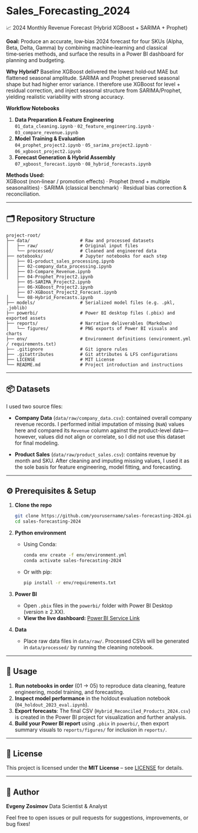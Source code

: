 # Sales_Forecasting_2024
📈 2024 Monthly Revenue Forecast (Hybrid XGBoost + SARIMA + Prophet)

**Goal:** Produce an accurate, low‑bias 2024 forecast for four SKUs (Alpha, Beta, Delta, Gamma) by combining machine‑learning and classical time‑series methods, and surface the results in a Power BI dashboard for planning and budgeting.

**Why Hybrid?** Baseline XGBoost delivered the lowest hold‑out MAE but flattened seasonal amplitude. SARIMA and Prophet preserved seasonal shape but had higher error variance. I therefore use XGBoost for level + residual correction, and inject seasonal structure from SARIMA/Prophet, yielding realistic variability with strong accuracy.

**Workflow Notebooks**
1. **Data Preparation & Feature Engineering**  
   `01_data_cleaning.ipynb` · `02_feature_engineering.ipynb` · `03_compare_revenue.ipynb`
2. **Model Training & Evaluation**  
   `04_prophet_project2.ipynb` · `05_sarima_project2.ipynb` · `06_xgboost_project2.ipynb`
3. **Forecast Generation & Hybrid Assembly**  
   `07_xgboost_forecast.ipynb` · `08_hybrid_forecasts.ipynb`

**Methods Used:**  
XGBoost (non‑linear / promotion effects) · Prophet (trend + multiple seasonalities) · SARIMA (classical benchmark) · Residual bias correction & reconciliation.

---

## 🗂️ Repository Structure

```
project-root/
├── data/                   # Raw and processed datasets
│   ├── raw/                # Original input files
│   └── processed/          # Cleaned and engineered data
├── notebooks/              # Jupyter notebooks for each step
│   ├── 01-product_sales_processing.ipynb
│   ├── 02-company_data_processing.ipynb
│   ├── 03-Compare_Revenue.ipynb
│   ├── 04-Prophet_Project2.ipynb
    ├── 05-SARIMA_Project2.ipynb
    ├── 06-XGBoost_Project2.ipynb
    ├── 07-XGBoost_Project2_Forecast.ipynb
│   └── 08-Hybrid_Forecasts.ipynb
├── models/                 # Serialized model files (e.g. .pkl, .joblib)
├── powerbi/                # Power BI desktop files (.pbix) and exported assets
├── reports/                # Narrative deliverables (Markdown)
│   └── figures/            # PNG exports of Power BI visuals and charts
├── env/                    # Environment definitions (environment.yml / requirements.txt)
├── .gitignore              # Git ignore rules
├── .gitattributes          # Git attributes & LFS configurations
├── LICENSE                 # MIT License
└── README.md               # Project introduction and instructions
```

---

## 📦 Datasets

I used two source files:

* **Company Data** (`data/raw/company_data.csv`): contained overall company revenue records. I performed initial imputation of missing (`NaN`) values here and compared its `Revenue` column against the product-level data—however, values did not align or correlate, so I did not use this dataset for final modeling.

* **Product Sales** (`data/raw/product_sales.csv`): contains revenue by month and SKU. After cleaning and imputing missing values, I used it as the sole basis for feature engineering, model fitting, and forecasting.

---

## ⚙️ Prerequisites & Setup

1. **Clone the repo**

   ```bash
   git clone https://github.com/yourusername/sales-forecasting-2024.git
   cd sales-forecasting-2024
   ```

2. **Python environment**

   * Using Conda:

     ```bash
     conda env create -f env/environment.yml
     conda activate sales-forecasting-2024
     ```
   * Or with pip:

     ```bash
     pip install -r env/requirements.txt
     ```

3. **Power BI**

   * Open `.pbix` files in the `powerbi/` folder with Power BI Desktop (version ≥ 2.XX).
   * **View the live dashboard:** [Power BI Service Link](https://app.powerbi.com/view?r=eyJrIjoiM2JlMGRkODAtNzg0MC00NzNiLTgzYmEtMTYxZDhlNDY1MzVkIiwidCI6IjQxOTI3ZjQyLTQ2NWMtNDFmOS1iYzAwLTUxMTVjM2QzNTE3NCIsImMiOjl9)

4. **Data**

   * Place raw data files in `data/raw/`. Processed CSVs will be generated in `data/processed/` by running the cleaning notebook.

---

## 🚀 Usage

1. **Run notebooks in order** (01 → 05) to reproduce data cleaning, feature engineering, model training, and forecasting.
2. **Inspect model performance** in the holdout evaluation notebook (`04_holdout_2023_eval.ipynb`).
3. **Export forecasts**: The final CSV (`Hybrid_Reconciled_Products_2024.csv`) is created in the Power BI project for visualization and further analysis.
4. **Build your Power BI report** using `.pbix` in `powerbi/`, then export summary visuals to `reports/figures/` for inclusion in `reports/`.

---

## 📑 License

This project is licensed under the **MIT License** – see [LICENSE](LICENSE) for details.

---

## 👤 Author

**Evgeny Zosimov**
Data Scientist & Analyst

Feel free to open issues or pull requests for suggestions, improvements, or bug fixes!
